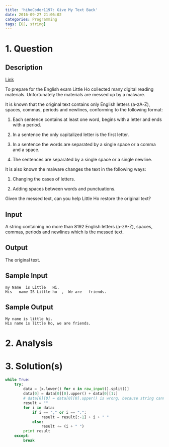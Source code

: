 ```yaml
---
title: 'hihoCoder1197: Give My Text Back'
date: 2016-09-27 21:06:02
categories: Programming
tags: [OJ, string]
---
```


# 1. Question
## Description
[Link](http://hihocoder.com/problemset/problem/1197?sid=895505)

To prepare for the English exam Little Ho collected many digital reading materials. Unfortunately the materials are messed up by a malware.

It is known that the original text contains only English letters (a-zA-Z), spaces, commas, periods and newlines, conforming to the following format:

1. Each sentence contains at least one word, begins with a letter and ends with a period.

2. In a sentence the only capitalized letter is the first letter.

3. In a sentence the words are separated by a single space or a comma and a space.

4. The sentences are separated by a single space or a single newline.

It is also known the malware changes the text in the following ways:

1. Changing the cases of letters.

2. Adding spaces between words and punctuations.

Given the messed text, can you help Little Ho restore the original text?

## Input
A string containing no more than 8192 English letters (a-zA-Z), spaces, commas, periods and newlines which is the messed text.

## Output
The original text.

## Sample Input
    my Name  is Little   Hi.
    His   name IS Little ho  ,  We are   friends.
## Sample Output
    My name is little hi.
    His name is little ho, we are friends.
# 2. Analysis
# 3. Solution(s)
```python
while True:
    try:
        data = [x.lower() for x in raw_input().split()]
        data[0] = data[0][0].upper() + data[0][1:]
        # data[0][0] = data[0][0].upper() is wrong, because string cannot be modified in python
        result = ""
        for i in data:
            if i == "," or i == ".":
                result = result[:-1] + i + " "
            else:
                result += (i + " ")
        print result
    except:
        break
```

